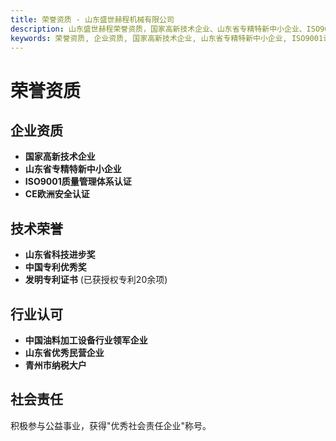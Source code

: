 ```yaml
---
title: 荣誉资质 - 山东盛世赫程机械有限公司
description: 山东盛世赫程荣誉资质，国家高新技术企业、山东省专精特新中小企业、ISO9001质量管理体系认证、CE欧洲安全认证，技术荣誉和社会责任。
keywords: 荣誉资质, 企业资质, 国家高新技术企业, 山东省专精特新中小企业, ISO9001认证, CE认证, 技术荣誉, 专利证书, 行业认可, 社会责任, 山东盛世赫程荣誉
---
```


# 荣誉资质

## 企业资质

- **国家高新技术企业**
- **山东省专精特新中小企业**
- **ISO9001质量管理体系认证**
- **CE欧洲安全认证**

## 技术荣誉

- **山东省科技进步奖**
- **中国专利优秀奖**
- **发明专利证书** (已获授权专利20余项)

## 行业认可

- **中国油料加工设备行业领军企业**
- **山东省优秀民营企业**
- **青州市纳税大户**

## 社会责任

积极参与公益事业，获得"优秀社会责任企业"称号。